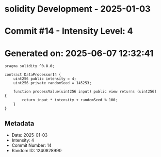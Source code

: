 ﻿# solidity Development - 2025-01-03
# Commit #14 - Intensity Level: 4
# Generated on: 2025-06-07 12:32:41
```solidity
pragma solidity ^0.8.0;

contract DataProcessor14 {
    uint256 public intensity = 4;
    uint256 private randomSeed = 145253;

    function processValue(uint256 input) public view returns (uint256) {
        return input * intensity + randomSeed % 100;
    }
}
```
## Metadata
- Date: 2025-01-03
- Intensity: 4
- Commit Number: 14
- Random ID: 1240828990

